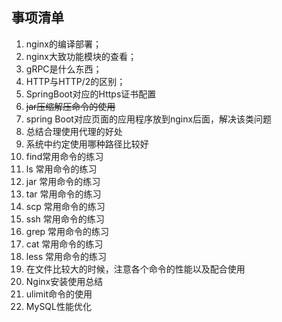 ## 事项清单
1. nginx的编译部署；
1. nginx大致功能模块的查看；
1. gRPC是什么东西；
1. HTTP与HTTP/2的区别；
1. SpringBoot对应的Https证书配置
1. ~~jar压缩解压命令的使用~~
1. spring Boot对应页面的应用程序放到nginx后面，解决该类问题
1. 总结合理使用代理的好处
1. 系统中约定使用哪种路径比较好
1. find常用命令的练习
1. ls 常用命令的练习
1. jar 常用命令的练习
1. tar 常用命令的练习
1. scp 常用命令的练习
1. ssh 常用命令的练习
1. grep 常用命令的练习
1. cat 常用命令的练习
1. less 常用命令的练习
1. 在文件比较大的时候，注意各个命令的性能以及配合使用
1. Nginx安装使用总结
1. ulimit命令的使用
1. MySQL性能优化